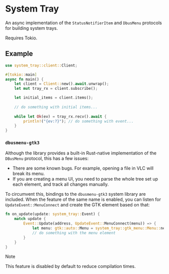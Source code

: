 # System Tray

An async implementation of the `StatusNotifierItem` and `DbusMenu` protocols for building system trays.

Requires Tokio.

## Example

```rust
use system_tray::client::Client;

#[tokio::main]
async fn main() {
    let client = Client::new().await.unwrap();
    let mut tray_rx = client.subscribe();

    let initial_items = client.items();
    
    // do something with initial items...
    
    while let Ok(ev) = tray_rx.recv().await {
        println!("{ev:?}"); // do something with event...
    }
}
```

### `dbusmenu-gtk3`

Although the library provides a built-in Rust-native implementation of the `DBusMenu` protocol,
this has a few issues:

- There are some known bugs. For example, opening a file in VLC will break its menu.
- If you are creating a menu UI, you need to parse the whole tree set up each element, and track all changes manually.

To circumvent this, bindings to the `dbusmenu-gtk3` system library are included. 
When the feature of the same name is enabled, you can listen for `UpdateEvent::MenuConnect`
and create the GTK element based on that:

```rust
fn on_update(update: system_tray::Event) {
    match update {
        Event::Update(address, UpdateEvent::MenuConnect(menu)) => {
            let menu: gtk::auto::Menu = system_tray::gtk_menu::Menu::new(&address, &menu);
            // do something with the menu element
        }
    }
}
```

> [!NOTE]
> This feature is disabled by default to reduce compilation times.